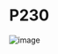 # P230

![image](https://github.com/abinaya2006/P230/assets/72507845/7ad75968-329a-4934-bc28-4facbecc6fb6)

